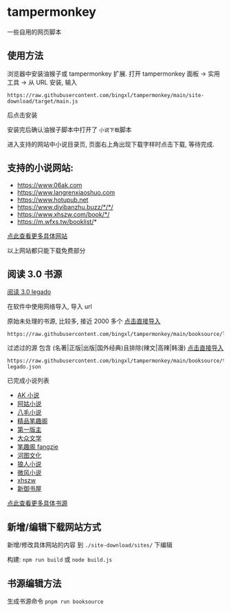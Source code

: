 # tampermonkey

一些自用的网页脚本

## 使用方法

浏览器中安装油猴子或 tampermonkey 扩展.
打开 tampermonkey 面板 -> 实用工具 -> 从 URL 安装, 输入

```
https://raw.githubusercontent.com/bingxl/tampermonkey/main/site-download/target/main.js
```

后点击安装

安装完后确认油猴子脚本中打开了 `小说下载`脚本

进入支持的网站中小说目录页, 页面右上角出现下载字样时点击下载, 等待完成.

## 支持的小说网站:

- https://www.06ak.com
- https://www.langrenxiaoshuo.com
- https://www.hotupub.net
- https://www.diyibanzhu.buzz/*/*/
- https://www.xhszw.com/book/*/
- https://m.wfxs.tw/booklist/*

[点此查看更多具体网站](/doc/siteList.md)

以上网站都只能下载免费部分

## 阅读 3.0 书源

[阅读 3.0 legado](https://github.com/gedoor/legado)

在软件中使用网络导入, 导入 url

原始未处理的书源, 比较多, 接近 2000 多个 [点击直接导入](legado://booksource/importonline?src=https://raw.githubusercontent.com/bingxl/tampermonkey/main/booksource/legadoBookSource.json)

```
https://raw.githubusercontent.com/bingxl/tampermonkey/main/booksource/legadoBookSource.json
```

过滤过的源 包含 (名著|正版|出版|国外经典)且排除(辣文|高辣|韩漫) [点击直接导入](legado://booksource/importonline?src=https://raw.githubusercontent.com/bingxl/tampermonkey/main/booksource/filtered-legado.json)

```
https://raw.githubusercontent.com/bingxl/tampermonkey/main/booksource/target/filtered-legado.json
```

已完成小说列表

- [AK 小说](https://www.06ak.com)
- [阿姑小说](http://m.aguxs.com)
- [八毛小说](http://m.bamxs.com)
- [精品笔趣阁](https://bqgjpw.com)
- [第一版主](https://www.diyibanzhu.buzz)
- [大众文学](https://m.dzwx520.com)
- [笔趣阁 fangzie](https://m.fangzie.com)
- [河图文化](https://www.hotupub.net)
- [狼人小说](https://www.langrenxiaoshuo.com)
- [微风小说](https://m.wfxs.tw)
- [xhszw](https://www.xhszw.com)
- [新御书屋](https://m.xinyushuwu1.com)

[点此查看更多具体书源](/doc/sourceList.md)

## 新增/编辑下载网站方式

新增/修改具体网站的内容 到 `./site-download/sites/` 下编辑

构建: `npm run build` 或 `node build.js`

## 书源编辑方法

生成书源命令 `pnpm run booksource`
